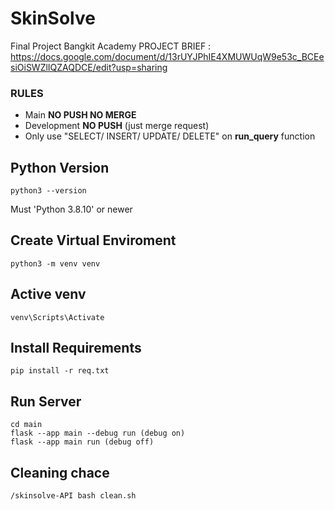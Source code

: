 # SkinSolve
Final Project Bangkit Academy
PROJECT BRIEF : https://docs.google.com/document/d/13rUYJPhIE4XMUWUqW9e53c_BCEesiOiSWZlIQZAQDCE/edit?usp=sharing 


### RULES
- Main **NO PUSH NO MERGE**
- Development **NO PUSH** (just merge request)
- Only use "SELECT/ INSERT/ UPDATE/ DELETE" on **run_query** function

## Python Version
```
python3 --version
```
Must 'Python 3.8.10' or newer

## Create Virtual Enviroment
```
python3 -m venv venv
```

## Active venv
```
venv\Scripts\Activate
```

## Install Requirements
```
pip install -r req.txt
```

## Run Server
```
cd main
flask --app main --debug run (debug on)
flask --app main run (debug off)
```
## Cleaning chace
```
/skinsolve-API bash clean.sh
```

